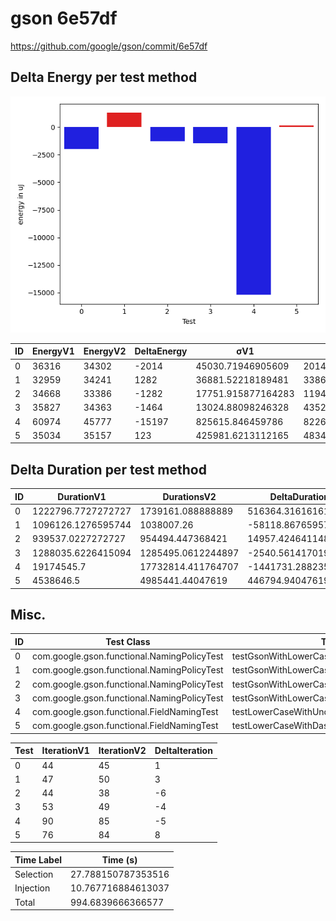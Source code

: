 # gson 6e57df


https://github.com/google/gson/commit/6e57df



## Delta Energy per test method

![](./gson_delta_energy_0_v.png)


| ID | EnergyV1 | EnergyV2 | DeltaEnergy | σV1 | σV2 |
| --- | --- | --- | --- | --- | --- |
| 0 | 36316 | 34302 | -2014 | 45030.71946905609 | 201495.94084531275 |
| 1 | 32959 | 34241 | 1282 | 36881.52218189481 | 33869.14932478228 |
| 2 | 34668 | 33386 | -1282 | 17751.915877164283 | 11943.934170686149 |
| 3 | 35827 | 34363 | -1464 | 13024.88098246328 | 4352.032784450804 |
| 4 | 60974 | 45777 | -15197 | 825615.846459786 | 822674.0048582385 |
| 5 | 35034 | 35157 | 123 | 425981.6213112165 | 483464.4320307722 |

## Delta Duration per test method


| ID | DurationV1 | DurationsV2 | DeltaDuration |
| --- | --- | --- | --- |
| 0 | 1222796.7727272727 | 1739161.088888889 | 516364.31616161624 |
| 1 | 1096126.1276595744 | 1038007.26 | -58118.867659574375 |
| 2 | 939537.0227272727 | 954494.447368421 | 14957.424641148304 |
| 3 | 1288035.6226415094 | 1285495.0612244897 | -2540.561417019693 |
| 4 | 19174545.7 | 17732814.411764707 | -1441731.2882352918 |
| 5 | 4538646.5 | 4985441.44047619 | 446794.9404761903 |

## Misc.

| ID | Test Class | Test Method |
| --- | --- | --- |
| 0 | com.google.gson.functional.NamingPolicyTest | testGsonWithLowerCaseDashPolicyDeserialiation |
| 1 | com.google.gson.functional.NamingPolicyTest | testGsonWithLowerCaseUnderscorePolicySerialization |
| 2 | com.google.gson.functional.NamingPolicyTest | testGsonWithLowerCaseUnderscorePolicyDeserialiation |
| 3 | com.google.gson.functional.NamingPolicyTest | testGsonWithLowerCaseDashPolicySerialization |
| 4 | com.google.gson.functional.FieldNamingTest | testLowerCaseWithUnderscores |
| 5 | com.google.gson.functional.FieldNamingTest | testLowerCaseWithDashes |




| Test | IterationV1 | IterationV2 | DeltaIteration |
| --- | --- | --- | --- |
| 0 | 44 | 45 | 1 |
| 1 | 47 | 50 | 3 |
| 2 | 44 | 38 | -6 |
| 3 | 53 | 49 | -4 |
| 4 | 90 | 85 | -5 |
| 5 | 76 | 84 | 8 |



| Time Label | Time (s) |
| --- | --- |
| Selection | 27.788150787353516 |
| Injection | 10.767716884613037 |
| Total | 994.6839666366577 |


